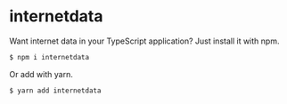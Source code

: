 # internetdata

Want internet data in your TypeScript application? Just install it with npm.

```bash
$ npm i internetdata
```

Or add with yarn.

```bash
$ yarn add internetdata
```
